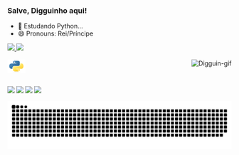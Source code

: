 ### Salve, Digguinho aqui!

- 🌱 Estudando Python...
- 😄 Pronouns: Rei/Príncipe

<div>
  <a href="https://beacons.ai/c-Campos-ss">
  <img height="180em" src="https://github-readme-stats.vercel.app/api?username=Diggo07&show_icons=true&theme=dark&include_all_commits=true&count_private=true"/>
  <img height="180em" src="https://github-readme-stats.vercel.app/api/top-langs/?username=Diggo07&layout=compact&langs_count=16&theme=dark"/>
</div>
  
<div style="display: inline_block"><br>
  <img align="center" alt="Digguin-Python" height="30" width="40" src="https://raw.githubusercontent.com/devicons/devicon/master/icons/python/python-original.svg">
  <img align="right" alt="Digguin-gif" src="https://encrypted-tbn0.gstatic.com/images?q=tbn:ANd9GcRFBP8dKNPy8BfuipGofnjykq8PpPa37nGnzNkVf2_6eEv6ybesc3IGi7Qkd4jQK0CQetk&usqp=CAU">
</div>
  
##
  
<div>
  <a href="https://www.youtube.com/channel/UCKTxmRNLuaU9bPzulEz9Qeg" target="_blank"><img src="https://img.shields.io/badge/YouTube-FF0000?style=for-the-badge&logo=youtube&logoColor=white" target="_blank"></a>
  <a href="https://www.instagram.com/rodriggo.fonts/" target="_blank"><img src="https://img.shields.io/badge/-Instagram-%23E4405F?style=for-the-badge&logo=instagram&logoColor=white" target="_blank"></a>
 <a href="https://discord.gg/NYfUr92K" target="_blank"><img src="https://img.shields.io/badge/Discord-7289DA?style=for-the-badge&logo=discord&logoColor=white" target="_blank"></a> 
  <a href = "rodriggobr007@gmail.com"><img src="https://img.shields.io/badge/-Gmail-%23333?style=for-the-badge&logo=gmail&logoColor=white" target="_blank"></a> 
</div>

 ![Snake animation](https://github.com/c-Campos-ss/c-Campos-ss/blob/output/github-contribution-grid-snake.svg)
